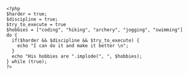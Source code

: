 ```
<?php
$harder = true;
$discipline = true;
$try_to_execute = true
$hobbies = ["coding", "hiking", "archery", "jogging", "swimming"]
do {
  if($harder && $discipline && $try_to_execute) {
    echo "I can do it and make it better \n";
  }
  echo "His hobbies are ".implode(", ", $hobbies);
} while (true);
?>
```
<!---
toanhtfireapps1609/toanhtfireapps1609 is a ✨ special ✨ repository because its `README.md` (this file) appears on your GitHub profile.
You can click the Preview link to take a look at your changes.
--->
